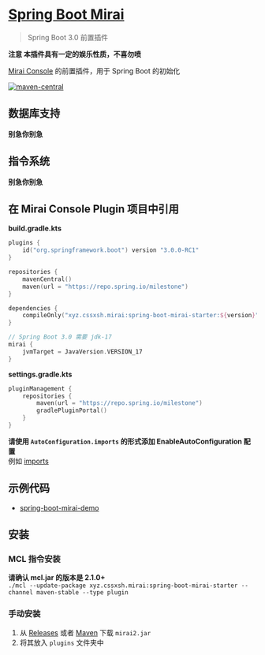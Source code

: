# [Spring Boot Mirai](https://github.com/cssxsh/spring-boot-mirai)

> Spring Boot 3.0 前置插件

**注意 本插件具有一定的娱乐性质，不喜勿喷**

[Mirai Console](https://github.com/mamoe/mirai-console) 的前置插件，用于 Spring Boot 的初始化  

[![maven-central](https://img.shields.io/maven-central/v/xyz.cssxsh.mirai/spring-boot-mirai)](https://search.maven.org/artifact/xyz.cssxsh.mirai/spring-boot-mirai)

## 数据库支持

**别急你别急**

## 指令系统

**别急你别急**

## 在 Mirai Console Plugin 项目中引用

**build.gradle.kts**
```kotlin
plugins {
    id("org.springframework.boot") version "3.0.0-RC1"
}

repositories {
    mavenCentral()
    maven(url = "https://repo.spring.io/milestone")
}

dependencies {
    compileOnly("xyz.cssxsh.mirai:spring-boot-mirai-starter:${version}")
}

// Spring Boot 3.0 需要 jdk-17
mirai {
    jvmTarget = JavaVersion.VERSION_17
}
```

**settings.gradle.kts**
```kotlin
pluginManagement {
    repositories {
        maven(url = "https://repo.spring.io/milestone")
        gradlePluginPortal()
    }
}
```

**请使用 `AutoConfiguration.imports` 的形式添加 EnableAutoConfiguration 配置**   
例如 [imports](spring-boot-mirai-demo/src/main/resources/META-INF/spring/org.springframework.boot.autoconfigure.AutoConfiguration.imports)

## 示例代码

* [spring-boot-mirai-demo](spring-boot-mirai-demo)

## 安装

### MCL 指令安装

**请确认 mcl.jar 的版本是 2.1.0+**  
`./mcl --update-package xyz.cssxsh.mirai:spring-boot-mirai-starter --channel maven-stable --type plugin`

### 手动安装

1. 从 [Releases](https://github.com/cssxsh/spring-boot-mirai/releases) 或者 [Maven](https://repo1.maven.org/maven2/xyz/cssxsh/mirai/spring-boot-mirai/) 下载 `mirai2.jar`
2. 将其放入 `plugins` 文件夹中